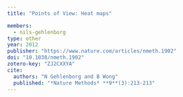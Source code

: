 ```yaml
---
title: "Points of View: Heat maps"

members:
  - nils-gehlenborg
type: other
year: 2012
publisher: "https://www.nature.com/articles/nmeth.1902"
doi: "10.1038/nmeth.1902"
zotero-key: "ZJ2CXXYA"
cite:
  authors: "N Gehlenborg and B Wong"
  published: "*Nature Methods* **9**(3):213-213"
---
```

